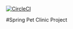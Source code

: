 [![CircleCI](https://circleci.com/gh/vinniiee/pet-clinic/tree/master.svg?style=svg)](https://circleci.com/gh/vinniiee/pet-clinic/tree/master)


#Spring Pet Clinic Project